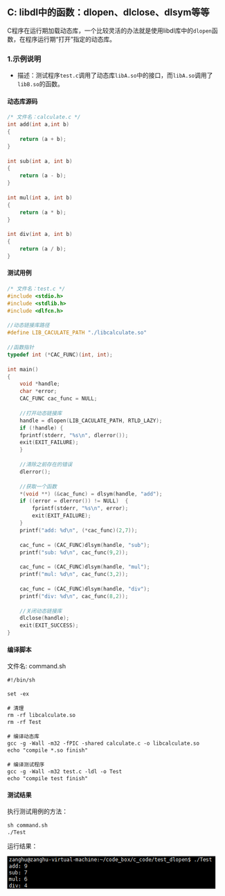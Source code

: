 ## C: libdl中的函数：dlopen、dlclose、dlsym等等

C程序在运行期加载动态库，一个比较灵活的办法就是使用libdl库中的`dlopen`函数，在程序运行期“打开”指定的动态库。

### 1.示例说明

* 描述：测试程序`test.c`调用了动态库`libA.so`中的接口，而`libA.so`调用了`libB.so`的函数。

#### 动态库源码

```c
/* 文件名：calculate.c */
int add(int a,int b)
{
    return (a + b);
}

int sub(int a, int b)
{
    return (a - b);
}

int mul(int a, int b)
{
    return (a * b);
}

int div(int a, int b)
{
    return (a / b);
}
```

#### 测试用例

```c
/* 文件名：test.c */
#include <stdio.h>
#include <stdlib.h>
#include <dlfcn.h>

//动态链接库路径
#define LIB_CACULATE_PATH "./libcalculate.so"

//函数指针
typedef int (*CAC_FUNC)(int, int);

int main()
{
    void *handle;
    char *error;
    CAC_FUNC cac_func = NULL;

    //打开动态链接库
    handle = dlopen(LIB_CACULATE_PATH, RTLD_LAZY);
    if (!handle) {
    fprintf(stderr, "%s\n", dlerror());
    exit(EXIT_FAILURE);
    }

    //清除之前存在的错误
    dlerror();

    //获取一个函数
    *(void **) (&cac_func) = dlsym(handle, "add");
    if ((error = dlerror()) != NULL)  {
        fprintf(stderr, "%s\n", error);
        exit(EXIT_FAILURE);
    }
    printf("add: %d\n", (*cac_func)(2,7));

    cac_func = (CAC_FUNC)dlsym(handle, "sub");
    printf("sub: %d\n", cac_func(9,2));

    cac_func = (CAC_FUNC)dlsym(handle, "mul");
    printf("mul: %d\n", cac_func(3,2));

    cac_func = (CAC_FUNC)dlsym(handle, "div");
    printf("div: %d\n", cac_func(8,2));

    //关闭动态链接库
    dlclose(handle);
    exit(EXIT_SUCCESS);
}
```

#### 编译脚本

文件名: command.sh

```shell
#!/bin/sh

set -ex

# 清理
rm -rf libcalculate.so
rm -rf Test

# 编译动态库
gcc -g -Wall -m32 -fPIC -shared calculate.c -o libcalculate.so
echo "compile *.so finish"

# 编译测试程序
gcc -g -Wall -m32 test.c -ldl -o Test
echo "compile test finish"
```

#### 测试结果

执行测试用例的方法：

```shell
sh command.sh
./Test
```

运行结果：

![](/assets/c003_001.PNG)